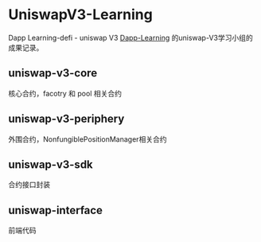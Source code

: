 # UniswapV3-Learning
Dapp Learning-defi - uniswap V3
 [Dapp-Learning](https://github.com/rebase-network/Dapp-Learning)
的uniswap-V3学习小组的成果记录。

## uniswap-v3-core
 核心合约，facotry 和 pool 相关合约
 
## uniswap-v3-periphery
  外围合约，NonfungiblePositionManager相关合约
  
## uniswap-v3-sdk
 合约接口封装

##  uniswap-interface
  前端代码